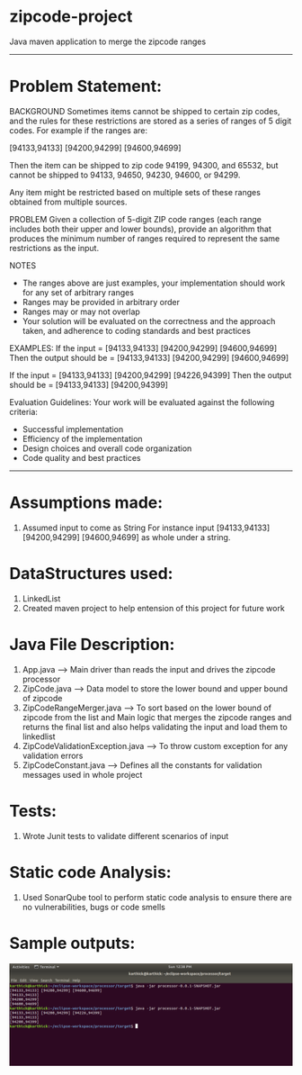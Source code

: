 # zipcode-project
Java maven application to merge the zipcode ranges 

----------------------------------------------------------------------------------------------------------------------
# Problem Statement: 
BACKGROUND
Sometimes items cannot be shipped to certain zip codes, and the rules for these restrictions are stored as a series of ranges of 5 digit codes. For example if the ranges are:

[94133,94133] [94200,94299] [94600,94699]

Then the item can be shipped to zip code 94199, 94300, and 65532, but cannot be shipped to 94133, 94650, 94230, 94600, or 94299.

Any item might be restricted based on multiple sets of these ranges obtained from multiple sources.

PROBLEM
Given a collection of 5-digit ZIP code ranges (each range includes both their upper and lower bounds), provide an algorithm that produces the minimum number of ranges required to represent the same restrictions as the input.

NOTES
- The ranges above are just examples, your implementation should work for any set of arbitrary ranges
- Ranges may be provided in arbitrary order
- Ranges may or may not overlap
- Your solution will be evaluated on the correctness and the approach taken, and adherence to coding standards and best practices

EXAMPLES:
If the input = [94133,94133] [94200,94299] [94600,94699]
Then the output should be = [94133,94133] [94200,94299] [94600,94699]

If the input = [94133,94133] [94200,94299] [94226,94399] 
Then the output should be = [94133,94133] [94200,94399]

Evaluation Guidelines:
Your work will be evaluated against the following criteria:
- Successful implementation
- Efficiency of the implementation
- Design choices and overall code organization
- Code quality and best practices

---------------------------------------------------------------------------------------------------------------------

# Assumptions made:
1) Assumed input to come as String For instance input [94133,94133] [94200,94299] [94600,94699] as whole under a string.

# DataStructures used:
1) LinkedList
2) Created maven project to help entension of this project for future work

# Java File Description:
1) App.java --> Main driver than reads the input and drives the zipcode processor
2) ZipCode.java --> Data model to store the lower bound and upper bound of zipcode
3) ZipCodeRangeMerger.java --> To sort based on the lower bound of zipcode from the list and Main logic that merges the zipcode ranges and returns the final list and also helps validating the input and load them to linkedlist
4) ZipCodeValidationException.java --> To throw custom exception for any validation errors 
5) ZipCodeConstant.java --> Defines all the constants for validation messages used in whole project 

# Tests:
1) Wrote Junit tests to validate different scenarios  of input

# Static code Analysis:
1) Used SonarQube tool to perform static code analysis to ensure there are no vulnerabilities, bugs or code smells 

# Sample outputs:

  ![alt text](https://github.com/KarthickMahalingam/ZipcodeProcessor/blob/master/Screenshot%20from%202018-02-25%2012-38-26.png)
  
  
  
